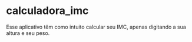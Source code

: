 # calculadora_imc

Esse aplicativo têm como intuito calcular seu IMC, apenas digitando a sua altura e seu peso.

